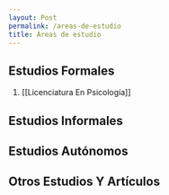 ```yaml
---
layout: Post
permalink: /areas-de-estudio
title: Áreas de estudio
---
```

## Estudios Formales

1. [[Licenciatura En Psicología]]


## Estudios Informales



## Estudios Autónomos



## Otros Estudios Y Artículos
